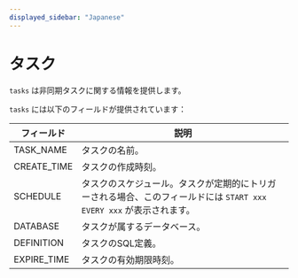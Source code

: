 ```yaml
---
displayed_sidebar: "Japanese"
---
```


# タスク

`tasks` は非同期タスクに関する情報を提供します。

`tasks` には以下のフィールドが提供されています：

| **フィールド** | **説明**                                                     |
| ----------- | ------------------------------------------------------------ |
| TASK_NAME   | タスクの名前。                                                |
| CREATE_TIME | タスクの作成時刻。                                             |
| SCHEDULE    | タスクのスケジュール。タスクが定期的にトリガーされる場合、このフィールドには `START xxx EVERY xxx` が表示されます。 |
| DATABASE    | タスクが属するデータベース。                                   |
| DEFINITION  | タスクのSQL定義。                                             |
| EXPIRE_TIME | タスクの有効期限時刻。                                         |